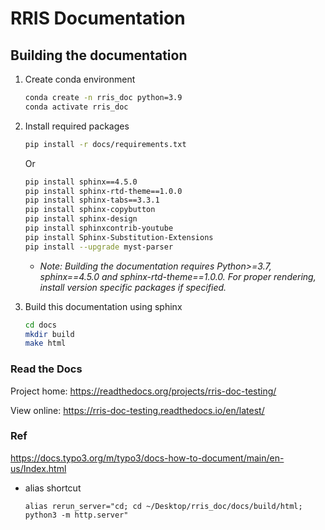 # RRIS Documentation

## Building the documentation
1. Create conda environment
    ```bash
    conda create -n rris_doc python=3.9
    conda activate rris_doc
    ```

1. Install required packages

    ```bash
    pip install -r docs/requirements.txt
    ```

    Or

    ```bash
    pip install sphinx==4.5.0
    pip install sphinx-rtd-theme==1.0.0
    pip install sphinx-tabs==3.3.1
    pip install sphinx-copybutton
    pip install sphinx-design
    pip install sphinxcontrib-youtube
    pip install Sphinx-Substitution-Extensions
    pip install --upgrade myst-parser
    ```
    - *Note: Building the documentation requires Python>=3.7, sphinx==4.5.0 and sphinx-rtd-theme==1.0.0. For proper rendering, install version specific packages if specified.*

1. Build this documentation using sphinx

    ```bash
    cd docs
    mkdir build
    make html
    ```

### Read the Docs

Project home: https://readthedocs.org/projects/rris-doc-testing/

View online: https://rris-doc-testing.readthedocs.io/en/latest/


### Ref

https://docs.typo3.org/m/typo3/docs-how-to-document/main/en-us/Index.html

- alias shortcut

    ```shell
    alias rerun_server="cd; cd ~/Desktop/rris_doc/docs/build/html; python3 -m http.server"
    ```